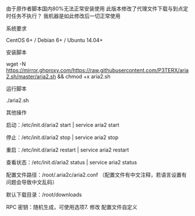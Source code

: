 由于原作者脚本国内80%无法正常安装使用 
此版本修改了代理文件下载与到点定时任务不执行？
我机器是如此修改后一切正常使用

系统要求

CentOS 6+ / Debian 6+ / Ubuntu 14.04+

安装脚本

wget -N https://mirror.ghproxy.com/https://raw.githubusercontent.com/P3TERX/aria2.sh/master/aria2.sh && chmod +x aria2.sh

运行脚本

./aria2.sh

其他操作

启动：/etc/init.d/aria2 start | service aria2 start

停止：/etc/init.d/aria2 stop | service aria2 stop

重启：/etc/init.d/aria2 restart | service aria2 restart

查看状态：/etc/init.d/aria2 status | service aria2 status

配置文件路径：/root/.aria2c/aria2.conf （配置文件有中文注释，若语言设置有问题会导致中文乱码）

默认下载目录：/root/downloads

RPC 密钥：随机生成，可使用选项7. 修改 配置文件自定义
